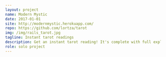 ```yaml
---
layout: project
name: Modern Mystic
date: 2017-01-01
site: http://modernmystic.herokuapp.com/
repo: https://github.com/lortza/tarot
img: /img/rails_tarot.jpg
tagline: Instant tarot readings
description: Get an instant tarot reading! It's complete with full explanations that are generated from the database, including both upright and inverse readings, and it's mystic as hell. Try it out. You'll see. And if you have a hankering for an old school CLI, you can check out the version that started the whole thing here at <a href='https://repl.it/@lortz/tarotreadings' target='_blank'>this repl</a>. Check out the repo README for a tour of the app.
role: solo project
---
```

